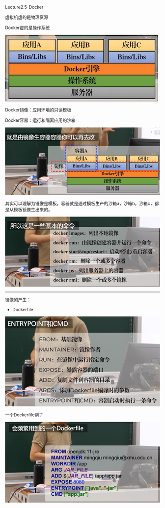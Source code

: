 Lecture2.5-Docker

虚拟机虚的是物理资源

Docker虚的是操作系统

![image-20221228182347037](https://raw.githubusercontent.com/sunmiao0301/Public-Pic-Bed/main/imgfromPicGO/202212281823090.png)

Docker镜像：应用环境的只读模板

Docker容器：运行和隔离应用的沙箱

![image-20221228182832498](https://raw.githubusercontent.com/sunmiao0301/Public-Pic-Bed/main/imgfromPicGO/202212281828576.png)

其实可以理解为镜像是模板，容器就是通过模板生产的沙箱a，沙箱b，沙箱c，都是从模板镜像生出来的。

![image-20221228182958298](https://raw.githubusercontent.com/sunmiao0301/Public-Pic-Bed/main/imgfromPicGO/202212281829386.png)

---

镜像的产生：

- Dockerfile

![image-20221228183104993](https://raw.githubusercontent.com/sunmiao0301/Public-Pic-Bed/main/imgfromPicGO/202212281831091.png)

一个Dockerfile例子

![image-20221228183246953](https://raw.githubusercontent.com/sunmiao0301/Public-Pic-Bed/main/imgfromPicGO/202212281832051.png)